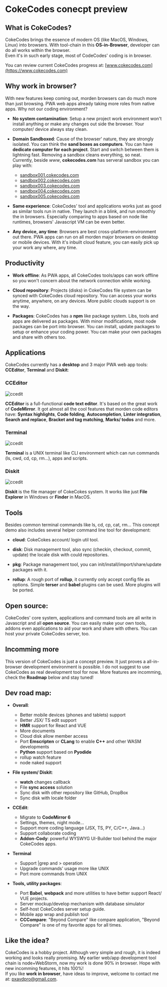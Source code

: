# CokeCodes conecpt preview

## What is CokeCodes?
CokeCodes brings the essence of modern OS (like MacOS, Windows, Linux) into browsers. With tool-chain in this **OS-in-Browser**, developer can do all works within the browser.   
Even it's in such early stage, most of CodeCodes' coding is in browser.  

You can review current CokeCodes progress at: [www.cokecodes.com](https://www.cokecodes.com)  
  
## Why work in browser?
With new features keep coming out, morden browsers can do much more than just browsing. PWA web apps already taking more roles from native apps. Why not our coding environment?  
- **No system contamination**: Setup a new project work environment won't install anything or make any changes out side the browser. Your computer/ device always stay clean. 

- **Domain Sandboxed**: Cause of the browser' nature, they are strongly isolated. You can think the **sand boxes as computers**. You can have **dedicate computer for each project**. Start and switch between them is lightning fast. Removing a sandbox cleans everything, so neat.   
Currently, beside *www*, **cokecodes.com** has serveral sandbox you can play with:
   - [sandbox001.cokecodes.com](https://sandbox001.cokecodes.com)
   - [sandbox002.cokecodes.com](https://sandbox002.cokecodes.com)
   - [sandbox003.cokecodes.com](https://sandbox003.cokecodes.com)
   - [sandbox004.cokecodes.com](https://sandbox004.cokecodes.com)
   - [sandbox005.cokecodes.com](https://sandbox005.cokecodes.com)

- **Same experience**: CokeCodes' tool and applications works just as good as similar tools run in native. They launch in a blink, and run smoothly the in browsers.  Especially comparing to apps based on node like runtimes, browsers' Javascript VM can be even better.   

- **Any device, any time**: Browsers are best cross-platform-environment out there. PWA apps can run on all morden major browsers on desktop or mobile devices. With it's inbuilt cloud feature, you can easily pick up your work any where, any time. 

## Productivity
- **Work offline**: As PWA apps, all CokeCodes tools/apps can work offline so you won't concern about the network connection while working. 

- **Cloud repository**: Projects (disks) in CokeCodes file system can be synced with CokeCodes cloud repository. You can access your works anytime, anywhere, on any devices. More public clouds support is on the way.

- **Packages**: CokeCodes has a **npm** like package system. Libs, tools and apps are delivered as packages. With minor modifications, most node packages can be port into browser. You can install, update packages to setup or enhance your coding power. You can make your own packages and share with others too. 

## Applications
CokeCodes currently has a **desktop** and 3 major PWA web app tools: **CCEditor**, **Terminal** and **Diskit**:  
  
### CCEditor  
![ccedit](git/ccedit_01.png)  

**CCEditor** is a full-functional **code text editor**. It's based on the great work of **CodeMirror**. It got almost all the cool features that morden code editors have: **Syntax highlights**, **Code folding**, **Autocompletion**, **Linter integration**, **Search and replace**, **Bracket and tag matching**, **Marks/ todos** and more.  

### Terminal  
![ccedit](git/terminal_01.png)  

**Terminal** is a UNIX terminal like CLI environment which can run commands (ls, cwd, cd, cp, rm...), apps and scripts.  
  
### Diskit  
![ccedit](git/diskit_01.png)  

**Diskit** is the file manager of CokeCokes system. It works like just **File Explorer** in Windows or **Finder** in MacOS.

## Tools
Besides common terminal commands like ls, cd, cp, cat, rm... This concept demo also includes several helper command line tool for development:
- **cloud**: CokeCokes account/ login util tool.

- **disk**: Disk management tool, also sync (checkin, checkout, commit, update) the locale disk with could repositories. 

- **pkg**: Package management tool, you can init/install/import/share/update packages with it.

- **rollup**: A rough port of **rollup**, it currently only accept config file as options. Simple **terser** and **babel** plugins can be used. More plugins will be ported.
  
## Open source:
CokeCodes' core system, applications and command tools are all write in Javascript and all **open source**. You can easily make your own tools, addons even applications to aid your work and share with others. You can host your private CokeCodes server, too.

## Incomming more
This version of CokeCodes is just a concept preview. It just proves a all-in-browser development environment is possible. I do not suggest to use CokeCodes as real development tool for now. More features are incomming, check the **Roadmap** below and stay tuned!

## Dev road map:
- **Overall**:
	- Better mobile devices (phones and tablets) support
	- Better JSX/ TS edit support
	- **HMR** support for React and VUE 
	- More documents  
	- Cloud disk allow member access
	- Port **Emscripten** or **CLang** to enable **C++** and other WASM developments
	- **Python** support based on **Pyodide**
	- rollup watch feature
	- node naked support
	
- **File system/ Diskit**:
	- **watch** changes callback
	- File **sync access** solution
	- Sync disk with other repository like GitHub, DropBox
	- Sync disk with locale folder  
	
- **CCEdit**:
	- Migrate to **CodeMirror 6** 
	- Settings, themes, night mode...
	- Support more coding language (JSX, TS, PY, C/C++, Java...)
	- Support collaborate coding
	- **Addon-Cody**: powerful WYSWYG UI-Builder tool behind the major CokeCodes apps.

- **Terminal**
	- Support |grep and > operation
	- Upgrade commands' usage more like UNIX
	- Port more commands from UNIX
	
- **Tools, utility packages**:
	- Port **Babel**, **webpack** and more utilities to have better support React/ VUE projects.
	- Server mockup/develop mechanism with database simulator
	- Self-host CokeCodes server setup guide.
	- Mobile app wrap and publish tool
	- **CCCompare**: "Beyond Compare" like compare application, "Beyond Compare" is one of my favorite apps for all times.

## Like the idea?
CokeCodes is a hobby project. Although very simple and rough, it is indeed working and looks really promising. My earlier web/app development tool chain is node+WebStorm, now my work is done 90% in browser. Hope with new incomming features, it hits 100%!  
If you like **work in browser**, have ideas to improve, welcome to contact me at: pxavdpro@gmail.com.

